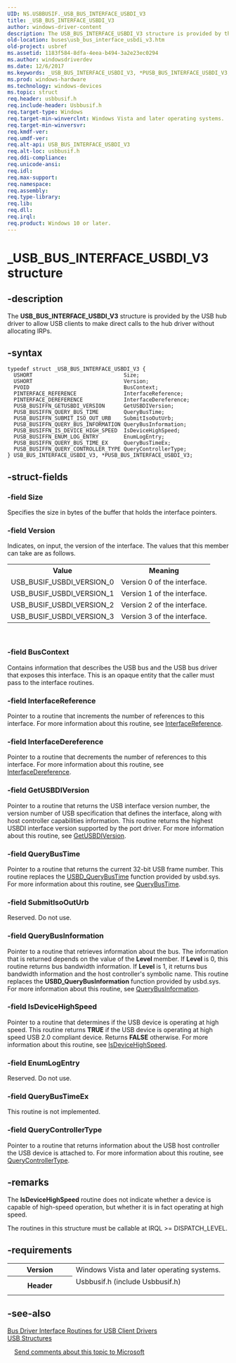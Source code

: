 ```yaml
---
UID: NS.USBBUSIF._USB_BUS_INTERFACE_USBDI_V3
title: _USB_BUS_INTERFACE_USBDI_V3
author: windows-driver-content
description: The USB_BUS_INTERFACE_USBDI_V3 structure is provided by the USB hub driver to allow USB clients to make direct calls to the hub driver without allocating IRPs.
old-location: buses\usb_bus_interface_usbdi_v3.htm
old-project: usbref
ms.assetid: 1183f584-8dfa-4eea-b494-3a2e23ec0294
ms.author: windowsdriverdev
ms.date: 12/6/2017
ms.keywords: _USB_BUS_INTERFACE_USBDI_V3, *PUSB_BUS_INTERFACE_USBDI_V3, USB_BUS_INTERFACE_USBDI_V3
ms.prod: windows-hardware
ms.technology: windows-devices
ms.topic: struct
req.header: usbbusif.h
req.include-header: Usbbusif.h
req.target-type: Windows
req.target-min-winverclnt: Windows Vista and later operating systems.
req.target-min-winversvr: 
req.kmdf-ver: 
req.umdf-ver: 
req.alt-api: USB_BUS_INTERFACE_USBDI_V3
req.alt-loc: usbbusif.h
req.ddi-compliance: 
req.unicode-ansi: 
req.idl: 
req.max-support: 
req.namespace: 
req.assembly: 
req.type-library: 
req.lib: 
req.dll: 
req.irql: 
req.product: Windows 10 or later.
---
```


# _USB_BUS_INTERFACE_USBDI_V3 structure



## -description
The <b>USB_BUS_INTERFACE_USBDI_V3</b> structure is provided by the USB hub driver to allow USB clients to make direct calls to the hub driver without allocating IRPs. 


## -syntax

````
typedef struct _USB_BUS_INTERFACE_USBDI_V3 {
  USHORT                             Size;
  USHORT                             Version;
  PVOID                              BusContext;
  PINTERFACE_REFERENCE               InterfaceReference;
  PINTERFACE_DEREFERENCE             InterfaceDereference;
  PUSB_BUSIFFN_GETUSBDI_VERSION      GetUSBDIVersion;
  PUSB_BUSIFFN_QUERY_BUS_TIME        QueryBusTime;
  PUSB_BUSIFFN_SUBMIT_ISO_OUT_URB    SubmitIsoOutUrb;
  PUSB_BUSIFFN_QUERY_BUS_INFORMATION QueryBusInformation;
  PUSB_BUSIFFN_IS_DEVICE_HIGH_SPEED  IsDeviceHighSpeed;
  PUSB_BUSIFFN_ENUM_LOG_ENTRY        EnumLogEntry;
  PUSB_BUSIFFN_QUERY_BUS_TIME_EX     QueryBusTimeEx;
  PUSB_BUSIFFN_QUERY_CONTROLLER_TYPE QueryControllerType;
} USB_BUS_INTERFACE_USBDI_V3, *PUSB_BUS_INTERFACE_USBDI_V3;
````


## -struct-fields

### -field Size

Specifies the size in bytes of the buffer that holds the interface pointers. 

### -field Version

Indicates, on input, the version of the interface. The values that this member can take are as follows.
<table>
<tr>
<th>Value</th>
<th>Meaning</th>
</tr>
<tr>
<td>
USB_BUSIF_USBDI_VERSION_0
</td>
<td>
Version 0 of the interface.
</td>
</tr>
<tr>
<td>
USB_BUSIF_USBDI_VERSION_1
</td>
<td>
Version 1 of the interface.
</td>
</tr>
<tr>
<td>
USB_BUSIF_USBDI_VERSION_2
</td>
<td>
Version 2 of the interface.
</td>
</tr>
<tr>
<td>
USB_BUSIF_USBDI_VERSION_3
</td>
<td>
Version 3 of the interface.
</td>
</tr>
</table>
 

### -field BusContext

Contains information that describes the USB bus and the USB bus driver that exposes this interface. This is an opaque entity that the caller must pass to the interface routines. 

### -field InterfaceReference

Pointer to a routine that increments the number of references to this interface. For more information about this routine, see <a href="kernel.interfacereference">InterfaceReference</a>. 

### -field InterfaceDereference

Pointer to a routine that decrements the number of references to this interface. For more information about this routine, see <a href="kernel.interfacedereference">InterfaceDereference</a>. 

### -field GetUSBDIVersion

Pointer to a routine that returns the USB interface version number, the version number of USB specification that defines the interface, along with host controller capabilities information. This routine returns the highest USBDI interface version supported by the port driver. For more information about this routine, see <a href="buses.getusbdiversion">GetUSBDIVersion</a>. 

### -field QueryBusTime

Pointer to a routine that returns the current 32-bit USB frame number. This routine replaces the <a href="buses.usbd_querybustime">USBD_QueryBusTime</a> function provided by usbd.sys. For more information about this routine, see <a href="buses.querybustime">QueryBusTime</a>.

### -field SubmitIsoOutUrb

Reserved. Do not use.

### -field QueryBusInformation

Pointer to a routine that retrieves information about the bus. The information that is returned depends on the value of the <b>Level </b>member. If <b>Level</b> is 0, this routine returns bus bandwidth information. If <b>Level</b> is 1, it returns bus bandwidth information and the host controller's symbolic name. This routine replaces the <b>USBD_QueryBusInformation</b> function provided by usbd.sys. For more information about this routine, see <a href="buses.querybusinformation">QueryBusInformation</a>. 

### -field IsDeviceHighSpeed

Pointer to a routine that determines if the USB device is operating at high speed. This routine returns <b>TRUE</b> if the USB device is operating at high speed USB 2.0 compliant device. Returns <b>FALSE</b> otherwise. For more information about this routine, see <a href="buses.isdevicehighspeed">IsDeviceHighSpeed</a>. 

### -field EnumLogEntry

Reserved. Do not use.

### -field QueryBusTimeEx

This routine is not implemented. 

### -field QueryControllerType

Pointer to a routine that returns information about the USB host controller the USB device is attached to. For more information about this routine, see <a href="buses.querycontrollertype">QueryControllerType</a>.

## -remarks
The <b>IsDeviceHighSpeed</b> routine does not indicate whether a device is capable of high-speed operation, but whether it is in fact operating at high speed. 

The routines in this structure must be callable at IRQL &gt;= DISPATCH_LEVEL. 

## -requirements
<table>
<tr>
<th width="30%">
Version
</th>
<td width="70%">
Windows Vista and later operating systems.
</td>
</tr>
<tr>
<th width="30%">
Header
</th>
<td width="70%">
<dl>
<dt>Usbbusif.h (include Usbbusif.h)</dt>
</dl>
</td>
</tr>
</table>

## -see-also
<dl>
<dt>
<a href="buses.usb_interfaces">Bus Driver Interface Routines for USB Client Drivers</a>
</dt>
<dt>
<a href="buses.usb_structures_and_enumerations">USB Structures</a>
</dt>
</dl>
 
 
<a href="mailto:wsddocfb@microsoft.com?subject=Documentation%20feedback [usbref\buses]:%20USB_BUS_INTERFACE_USBDI_V3 structure%20 RELEASE:%20(12/6/2017)&amp;body=%0A%0APRIVACY STATEMENT%0A%0AWe use your feedback to improve the documentation. We don't use your email address for any other purpose, and we'll remove your email address from our system after the issue that you're reporting is fixed. While we're working to fix this issue, we might send you an email message to ask for more info. Later, we might also send you an email message to let you know that we've addressed your feedback.%0A%0AFor more info about Microsoft's privacy policy, see http://privacy.microsoft.com/en-us/default.aspx." title="Send comments about this topic to Microsoft">Send comments about this topic to Microsoft</a>
